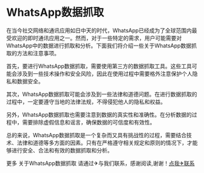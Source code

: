 # WhatsApp数据抓取

在当今社交网络和通讯应用如日中天的时代，WhatsApp已经成为了全球范围内最受欢迎的即时通讯应用之一。然而，对于一些特定的需求，用户可能需要对WhatsApp中的数据进行抓取和分析。下面我们将介绍一些关于WhatsApp数据抓取的方法和注意事项。

首先，要进行WhatsApp数据抓取，需要使用第三方的数据抓取工具。这些工具可能会涉及到一些技术操作和安全风险，因此在使用过程中需要格外注意保护个人隐私和数据安全。

其次，WhatsApp数据抓取可能会涉及到一些法律和道德问题。在进行数据抓取的过程中，一定要遵守当地的法律法规，不得侵犯他人的隐私和权益。

另外，WhatsApp数据抓取也需要注意到数据的真实性和准确性。在分析数据的过程中，需要排除虚假信息和谣言，确保数据的可信度和有效性。

总的来说，WhatsApp数据抓取是一个复杂而又具有挑战性的过程，需要结合技术、法律和道德等多方面的因素。只有在严格遵守相关规定和原则的情况下，才能够进行安全、合法和有效的数据抓取和分析。

更多 关于WhatsApp数据抓取 请通过✈与我们联系，感谢阅读,谢谢！[点我✈联系](https://gg.k02.cc)
